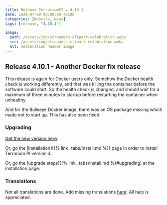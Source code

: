 ```yaml
---
title: Release TerrariumPI v 4.10.1
date: 2024-07-09 00:00:00 +0100
categories: [Website, News]
tags: [release, "4.10.1"]

image:
  path: /assets/img/streamers-clipart-celebration.webp
  src: /assets/img/streamers-clipart-celebration.webp
  alt: Celebration header image
---
```


## Release 4.10.1 - Another Docker fix release

This release is again for Docker users only. Somehow the Docker health check is working differently, and that was killing the container before the software could start. So the health check is changed, and should wait for a maximum of three minutes to startup before restarting the container when unhealthy.

And for the Bullseye Docker image, there was an OS package missing which made not to start up. This has also been fixed.

### Upgrading

[Get the new version here](https://github.com/theyosh/TerrariumPI/releases/tag/4.10.1).

Or, go the [installation]({% link _tabs/install.md %}) page in order to install Terrarium PI version 4.

Or, go the [upgrade steps]({% link _tabs/install.md %}#upgrading) at the installation page.

### Translations

Not all translations are done. Add missing translations [here](https://weblate.theyosh.nl/engage/terrariumpi/)! All help is appreciated.

